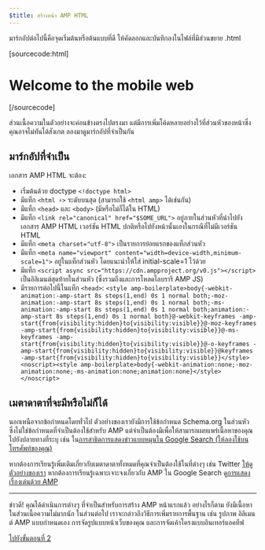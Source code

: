 ```yaml
---
$title: สร้างหน้า AMP HTML
---
```


มาร์กอัปต่อไปนี้คือจุดเริ่มต้นหรือต้นแบบที่ดี
ให้คัดลอกและบันทึกลงในไฟล์ที่มีส่วนขยาย .html

[sourcecode:html]
<!doctype html>
<html amp lang="en">
  <head>
    <meta charset="utf-8">
    <title>Hello, AMPs</title>
    <link rel="canonical" href="http://example.ampproject.org/article-metadata.html">
    <meta name="viewport" content="width=device-width,minimum-scale=1,initial-scale=1">
    <script type="application/ld+json">
      {
        "@context": "http://schema.org",
        "@type": "NewsArticle",
        "headline": "Open-source framework for publishing content",
        "datePublished": "2015-10-07T12:02:41Z",
        "image": [
          "logo.jpg"
        ]
      }
    </script>
    <style amp-boilerplate>body{-webkit-animation:-amp-start 8s steps(1,end) 0s 1 normal both;-moz-animation:-amp-start 8s steps(1,end) 0s 1 normal both;-ms-animation:-amp-start 8s steps(1,end) 0s 1 normal both;animation:-amp-start 8s steps(1,end) 0s 1 normal both}@-webkit-keyframes -amp-start{from{visibility:hidden}to{visibility:visible}}@-moz-keyframes -amp-start{from{visibility:hidden}to{visibility:visible}}@-ms-keyframes -amp-start{from{visibility:hidden}to{visibility:visible}}@-o-keyframes -amp-start{from{visibility:hidden}to{visibility:visible}}@keyframes -amp-start{from{visibility:hidden}to{visibility:visible}}</style><noscript><style amp-boilerplate>body{-webkit-animation:none;-moz-animation:none;-ms-animation:none;animation:none}</style></noscript>
    <script async src="https://cdn.ampproject.org/v0.js"></script>
  </head>
  <body>
    <h1>Welcome to the mobile web</h1>
  </body>
</html>
[/sourcecode]

ส่วนเนื้อความในตัวอย่างจะค่อนข้างตรงไปตรงมา แต่มีการเพิ่มโค้ดหลายอย่างไว้ที่ส่วนหัวของหน้าซึ่งคุณอาจไม่ทันได้สังเกต ลองมาดูมาร์กอัปที่จำเป็นกัน

## มาร์กอัปที่จำเป็น

เอกสาร AMP HTML จะต้อง:

  - เริ่มต้นด้วย doctype `<!doctype html>`
  - มีแท็ก `<html ⚡>` ระดับบนสุด (สามารถใช้ `<html amp>` ได้เช่นกัน)
  - มีแท็ก `<head>` และ `<body>` (มีหรือไม่ก็ได้ใน HTML)
  - มีแท็ก `<link rel="canonical" href="$SOME_URL">` อยู่ภายในส่วนหัวที่นำไปยังเอกสาร AMP HTML เวอร์ชัน HTML ปกติหรือไปยังหน้านั้นเองในกรณีที่ไม่มีเวอร์ชัน HTML
  - มีแท็ก `<meta charset="utf-8">` เป็นรายการย่อยแรกของแท็กส่วนหัว
  - มีแท็ก `<meta name="viewport" content="width=device-width,minimum-scale=1">` อยู่ในแท็กส่วนหัว โดยแนะนำให้ใส่ initial-scale=1 ไว้ด้วย
  - มีแท็ก `<script async src="https://cdn.ampproject.org/v0.js"></script>` เป็นอิลิเมนต์สุดท้ายในส่วนหัว (ซึ่งรวมถึงและการโหลดไลบรารี AMP JS)
  - มีรายการต่อไปนี้ในแท็ก `<head>`:
    `<style amp-boilerplate>body{-webkit-animation:-amp-start 8s steps(1,end) 0s 1 normal both;-moz-animation:-amp-start 8s steps(1,end) 0s 1 normal both;-ms-animation:-amp-start 8s steps(1,end) 0s 1 normal both;animation:-amp-start 8s steps(1,end) 0s 1 normal both}@-webkit-keyframes -amp-start{from{visibility:hidden}to{visibility:visible}}@-moz-keyframes -amp-start{from{visibility:hidden}to{visibility:visible}}@-ms-keyframes -amp-start{from{visibility:hidden}to{visibility:visible}}@-o-keyframes -amp-start{from{visibility:hidden}to{visibility:visible}}@keyframes -amp-start{from{visibility:hidden}to{visibility:visible}}</style><noscript><style amp-boilerplate>body{-webkit-animation:none;-moz-animation:none;-ms-animation:none;animation:none}</style></noscript>`

## เมตาดาตาที่จะมีหรือไม่ก็ได้

นอกเหนือจากข้อกำหนดโดยทั่วไป ตัวอย่างของเรายังมีการใช้ข้อกำหนด Schema.org ในส่วนหัว ซึ่งไม่ใช่ข้อกำหนดที่จำเป็นต้องใช้สำหรับ AMP แต่จำเป็นต้องมีเพื่อให้สามารถเผยแพร่เนื้อหาของคุณไปยังปลายทางที่ระบุ เช่น ใน[การสาธิตการแสดงข่าวแบบหมุนใน Google Search (ให้ลองใช้บนโทรศัพท์ของคุณ)](https://g.co/ampdemo)

หากต้องการเรียนรู้เพิ่มเติมเกี่ยวกับเมตาดาตาทั้งหมดที่คุณจำเป็นต้องใช้ในที่ต่างๆ เช่น Twitter [ให้ดูตัวอย่างของเรา](https://github.com/ampproject/amphtml/tree/master/examples/metadata-examples) หากต้องการเรียนรู้เฉพาะเจาะจงเกี่ยวกับ AMP ใน Google Search ดู[การแสดงเรื่องเด่นด้วย AMP](https://developers.google.com/structured-data/carousels/top-stories)

<hr>

ข่าวดี! คุณได้ดำเนินการต่างๆ ที่จำเป็นสำหรับการสร้าง AMP หน้าแรกแล้ว อย่างไรก็ตาม ยังมีเนื้อหาในส่วนเนื้อความไม่มากนัก ในส่วนต่อไป เราจะกล่าวถึงวิธีการเพิ่มรายการพื้นฐาน เช่น รูปภาพ อิลิเมนต์ AMP แบบกำหนดเอง การจัดรูปแบบหน้าเว็บของคุณ และการจัดเค้าโครงแบบอินเทอร์แอคทีฟ

<a class="go-button button" href="/th/docs/tutorials/create/include_image.html">ไปยังขั้นตอนที่ 2</a>